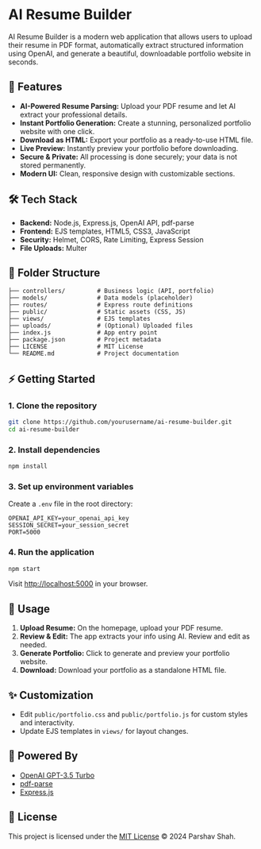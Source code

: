 # AI Resume Builder

AI Resume Builder is a modern web application that allows users to upload their resume in PDF format, automatically extract structured information using OpenAI, and generate a beautiful, downloadable portfolio website in seconds.

## 🚀 Features
- **AI-Powered Resume Parsing:** Upload your PDF resume and let AI extract your professional details.
- **Instant Portfolio Generation:** Create a stunning, personalized portfolio website with one click.
- **Download as HTML:** Export your portfolio as a ready-to-use HTML file.
- **Live Preview:** Instantly preview your portfolio before downloading.
- **Secure & Private:** All processing is done securely; your data is not stored permanently.
- **Modern UI:** Clean, responsive design with customizable sections.

## 🛠️ Tech Stack
- **Backend:** Node.js, Express.js, OpenAI API, pdf-parse
- **Frontend:** EJS templates, HTML5, CSS3, JavaScript
- **Security:** Helmet, CORS, Rate Limiting, Express Session
- **File Uploads:** Multer

## 📁 Folder Structure
```
├── controllers/         # Business logic (API, portfolio)
├── models/              # Data models (placeholder)
├── routes/              # Express route definitions
├── public/              # Static assets (CSS, JS)
├── views/               # EJS templates
├── uploads/             # (Optional) Uploaded files
├── index.js             # App entry point
├── package.json         # Project metadata
├── LICENSE              # MIT License
└── README.md            # Project documentation
```

## ⚡ Getting Started

### 1. Clone the repository
```bash
git clone https://github.com/yourusername/ai-resume-builder.git
cd ai-resume-builder
```

### 2. Install dependencies
```bash
npm install
```

### 3. Set up environment variables
Create a `.env` file in the root directory:
```
OPENAI_API_KEY=your_openai_api_key
SESSION_SECRET=your_session_secret
PORT=5000
```

### 4. Run the application
```bash
npm start
```
Visit [http://localhost:5000](http://localhost:5000) in your browser.

## 📝 Usage
1. **Upload Resume:** On the homepage, upload your PDF resume.
2. **Review & Edit:** The app extracts your info using AI. Review and edit as needed.
3. **Generate Portfolio:** Click to generate and preview your portfolio website.
4. **Download:** Download your portfolio as a standalone HTML file.

## ✨ Customization
- Edit `public/portfolio.css` and `public/portfolio.js` for custom styles and interactivity.
- Update EJS templates in `views/` for layout changes.

## 🤖 Powered By
- [OpenAI GPT-3.5 Turbo](https://platform.openai.com/docs/models/gpt-3-5)
- [pdf-parse](https://www.npmjs.com/package/pdf-parse)
- [Express.js](https://expressjs.com/)

## 📄 License
This project is licensed under the [MIT License](./LICENSE) © 2024 Parshav Shah. 